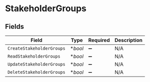 # StakeholderGroups


## Fields

| Field                     | Type                      | Required                  | Description               |
| ------------------------- | ------------------------- | ------------------------- | ------------------------- |
| `CreateStakeholderGroups` | **bool*                   | :heavy_minus_sign:        | N/A                       |
| `ReadStakeholderGroups`   | **bool*                   | :heavy_minus_sign:        | N/A                       |
| `UpdateStakeholderGroups` | **bool*                   | :heavy_minus_sign:        | N/A                       |
| `DeleteStakeholderGroups` | **bool*                   | :heavy_minus_sign:        | N/A                       |